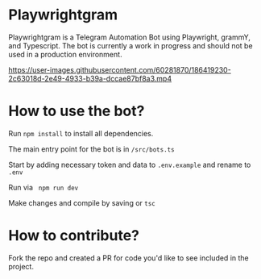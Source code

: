 # Playwrightgram

Playwrightgram is a Telegram Automation Bot using Playwright, grammY, and Typescript. The bot is currently a work in progress and should not be used in a production environment.

https://user-images.githubusercontent.com/60281870/186419230-2c63018d-2e49-4933-b39a-dccae87bf8a3.mp4



# How to use the bot?

Run ```npm install``` to install all dependencies.

The main entry point for the bot is in ```/src/bots.ts```

Start by adding necessary token and data to ```.env.example``` and rename to ```.env```

Run via ``` npm run dev```

Make changes and compile by saving or ```tsc```

# How to contribute?

Fork the repo and created a PR for code you'd like to see included in the project.
